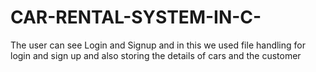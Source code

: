 # CAR-RENTAL-SYSTEM-IN-C-
The user can see Login and Signup and in this we used file handling for login and sign up and also storing the details of cars and the customer
